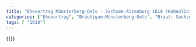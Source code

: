 ```yaml
---
title: "Ehevertrag Münsterberg-Oels - Sachsen-Altenburg 1618 (Nebenlinie)"
categories: ["Ehevertrag", "Bräutigam:Münsterberg-Oels", "Braut: Sachsen-Altenburg", "Eheschließung vollzogen?:Ja", "verschiedenkonfessionelle Ehe?:Nein", "Dynastie Bräutigam:Münsterberg-Oels", "Akteur Bräutigam:Münsterberg-Oels", "Akteur Braut:Sachsen-Altenburg", "Textbezug?:nein", "Ständisch?:nein", "Ratifikation?:nein", "Sonstiges?:nein", "Bräutigam:Münsterberg-Oels", "Braut: Sachsen-Altenburg"]
tags: [ "1618"]
---
```

<!--more-->
{{<v182>}}